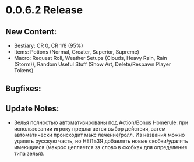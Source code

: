 # 0.0.6.2 Release
## New Content:
- Bestiary: CR 0, CR 1/8 (95%)
- Items: Potions (Normal, Greater, Superior, Supreme)
- Macro: Request Roll, Weather Setups (Clouds, Heavy Rain, Rain (Storm)), Random Useful Stuff (Show Art, Delete/Respawn Player Tokens)
## Bugfixes:
## Update Notes:
- Зелья полностью автоматизированы под Action/Bonus Homerule: при использовании игроку предлагается выбор действия, затем автоматически происходит макс лечение/ролл. Из названия можно удалять русскую часть, но НЕЛЬЗЯ добавлять новые скобки/удалять имеющиеся (макрос цепляется за слово в скобках для определения типа зелья).
